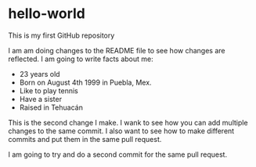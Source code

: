 # hello-world
This is my first GitHub repository

I am am doing changes to the README file to see how changes are reflected.
I am going to write facts about me:
- 23 years old
- Born on August 4th 1999 in Puebla, Mex.
- Like to play tennis
- Have a sister
- Raised in Tehuacán

This is the second change I make. I wank to see how you can add multiple changes to the same commit.
I also want to see how to make different commits and put them in the same pull request.


I am going to try and do a second commit for the same pull request.
